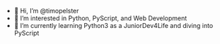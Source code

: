 - 👋 Hi, I’m @timopelster
- 👀 I’m interested in Python, PyScript, and Web Development
- 🌱 I’m currently learning Python3 as a JuniorDev4Life and diving into PyScript

<!---
timopelster/timopelster is a ✨ special ✨ repository because its `README.md` (this file) appears on your GitHub profile.
You can click the Preview link to take a look at your changes.
--->
